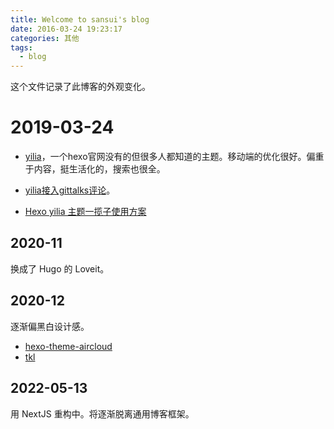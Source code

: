 ```yaml
---
title: Welcome to sansui's blog
date: 2016-03-24 19:23:17
categories: 其他
tags: 
  - blog
---
```


这个文件记录了此博客的外观变化。

# 2019-03-24

- [yilia](https://github.com/litten/hexo-theme-yilia)，一个hexo官网没有的但很多人都知道的主题。移动端的优化很好。偏重于内容，挺生活化的，搜索也很全。

- [yilia接入gittalks评论](https://cloudy-liu.github.io/2018/07/14/Hexo%E6%9B%B4%E6%8D%A2%E4%B8%BAGitTalk%E8%AF%84%E8%AE%BA%E7%B3%BB%E7%BB%9F/)。

- [Hexo yilia 主题一揽子使用方案](https://blog.csdn.net/lynnbest/article/details/79845944)

## 2020-11

换成了 Hugo 的 Loveit。

## 2020-12

逐渐偏黑白设计感。

- [hexo-theme-aircloud](https://github.com/aircloud/hexo-theme-aircloud)
- [tkl](https://github.com/SuperKieran/TKL)

## 2022-05-13

用 NextJS 重构中。将逐渐脱离通用博客框架。